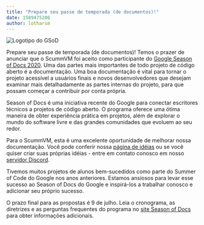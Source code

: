 ```yaml
---
title: "Prepare seu passe de temporada (de documentos)!"
date: 1589475206
author: lotharsm
---
```


![Logotipo do GSoD](/data/news/GSoD2020Logo.png)

Prepare seu passe de temporada (de documentos)! Temos o prazer de anunciar que o ScummVM foi aceito como participante do [Google Season of Docs 2020](https://developers.google.com/season-of-docs). Uma das partes mais importantes de todo projeto de código aberto é a documentação. Uma boa documentação é vital para tornar o projeto acessível a usuários finais e novos desenvolvedores que desejam examinar mais detalhadamente as partes internas do projeto, para que possam começar a contribuir por conta própria.

Season of Docs é uma iniciativa recente do Google para conectar escritores técnicos a projetos de código aberto. O programa oferece uma ótima maneira de obter experiência prática em projetos, além de explorar o mundo do software livre e das grandes comunidades que evoluem ao seu redor.

Para o ScummVM, esta é uma excelente oportunidade de melhorar nossa documentação. Você pode conferir nossa [página de idéias](https://wiki.scummvm.org/index.php?title=Season_of_Docs/GSoD_Ideas) ou se você quiser criar suas próprias idéias - entre em contato conosco em nosso [servidor Discord](https://discord.gg/6TBm9hJ).

Tivemos muitos projetos de alunos bem-sucedidos como parte do Summer of Code do Google nos anos anteriores. Estamos ansiosos para levar esse sucesso ao Season of Docs do Google e inspirá-los a trabalhar conosco e adicionar seu próprio sucesso.

O prazo final para as propostas é 9 de julho. Leia o cronograma, as diretrizes e as perguntas frequentes do programa no [site Season of Docs](https://developers.google.com/season-of-docs) para obter informações adicionais.
